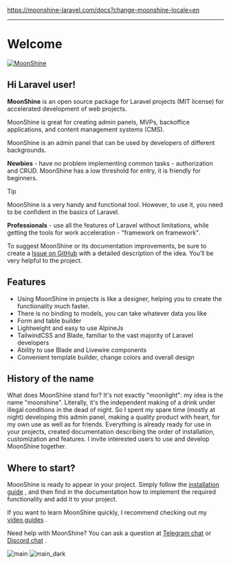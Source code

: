 https://moonshine-laravel.com/docs?change-moonshine-locale=en

------
# Welcome

[![MoonShine](https://raw.githubusercontent.com/moonshine-software/doc/2.x/resources/screenshots/main.png)](https://moonshine-laravel.com/video/moon_shine_logo_2.mp4)


## Hi Laravel user!

**MoonShine** is an open source package for Laravel projects (MIT license) for accelerated development of web projects.

MoonShine is great for creating admin panels, MVPs, backoffice applications, and content management systems (CMS).

MoonShine is an admin panel that can be used by developers of different backgrounds.

**Newbies** - have no problem implementing common tasks - authorization and CRUD. MoonShine has a low threshold for entry, it is friendly for beginners.

> [!TIP]
> MoonShine is a very handy and functional tool. However, to use it, you need to be confident in the basics of Laravel.

**Professionals** - use all the features of Laravel without limitations, while getting the tools for work acceleration - "framework on framework".

To suggest MoonShine or its documentation improvements, be sure to create a [Issue on GitHub](https://github.com/moonshine-software/moonshine/issues/new/choose) with a detailed description of the idea. You’ll be very helpful to the project.

## Features

- Using MoonShine in projects is like a designer, helping you to create the functionality much faster.
- There is no binding to models, you can take whatever data you like
- Form and table builder
- Lightweight and easy to use AlpineJs
- TailwindCSS and Blade, familiar to the vast majority of Laravel developers
- Ability to use Blade and Livewire components
- Convenient template builder, change colors and overall design

## History of the name

What does MoonShine stand for? It's not exactly "moonlight": my idea is the name "moonshine". Literally, it's the independent making of a drink under illegal conditions in the dead of night. So I spent my spare time (mostly at night) developing this admin panel, making a quality product with heart, for my own use as well as for friends. Everything is already ready for use in your projects, created documentation describing the order of installation, customization and features. I invite interested users to use and develop MoonShine together.

## Where to start?

MoonShine is ready to appear in your project. Simply follow the [installation guide](https://moonshine-laravel.com/docs/resource/getting-started/installation) , and then find in the documentation how to implement the required functionality and add it to your project.

If you want to learn MoonShine quickly, I recommend checking out my [video guides](https://www.youtube.com/playlist?list=PLIDM0FwRatgQQmiwoAa6axuWZWB18Zlb6) .

Need help with MoonShine? You can ask a question at [Telegram chat](https://t.me/MoonShine_Laravel) or [Discord chat](https://discord.gg/jH6RFXGcy8) .

![main](https://raw.githubusercontent.com/moonshine-software/doc/2.x/resources/screenshots/main.png) ![main_dark](https://raw.githubusercontent.com/moonshine-software/doc/2.x/resources/screenshots/main_dark.png)

